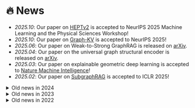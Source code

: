 # 🔥 News
- *2025.10*: Our paper on [HEPTv2](https://arxiv.org/pdf/2510.07594) is accepted to NeurIPS 2025 Machine Learning and the Physical Sciences Workshop!
- *2025.10*: Our paper on [Graph-KV](https://arxiv.org/pdf/2506.07334) is accepted to NeurIPS 2025!
- *2025.06*: Our paper on Weak-to-Strong GraphRAG is released on [arXiv](https://arxiv.org/pdf/2506.22518).
- *2025.04*: Our paper on the universal graph structural encoder is released on [arXiv](https://arxiv.org/pdf/2504.10917).
- *2025.03*: Our paper on explainable geometric deep learning is accepted to [Nature Machine Intelligence](https://www.nature.com/articles/s42256-025-00998-9)!
- *2025.02*: Our paper on [SubgraphRAG](https://arxiv.org/pdf/2410.20724) is accepted to ICLR 2025!


<details>
  <summary>Old news in 2024</summary>
  <div markdown="1">
  - *2024.11*: Our paper on KG-based Retrieval-Augmented Generation is released on [arXiv](https://arxiv.org/pdf/2410.20724).
  - *2024.09*: Our paper [GeSS](https://arxiv.org/abs/2310.08677) on benchmarking OOD performance in geometric deep learning is accepted to NeurIPS 2024 D&B Track.
  - *2024.07*: Our paper on explainable geometric deep learning is released on [arXiv](https://arxiv.org/abs/2407.00849).
  - *2024.06*: Our paper on graph state space model (GSSC) is released on [arXiv](https://arxiv.org/abs/2406.05815).
  - *2024.05*: Our paper [HEPT](https://arxiv.org/abs/2402.12535) is accepted to ICML 2024 and selected for oral presentation! See you in Vienna!
  - *2024.03*: Gave a talk at [A3D3](https://a3d3.ai/) institute HEP group on [HEPT](https://arxiv.org/abs/2402.12535).
  - *2024.02*: Our paper on efficient point transformer (HEPT) is released on [arXiv](https://arxiv.org/abs/2402.12535).
  </div>

</details>


<details>
  <summary>Old news in 2023</summary>
  <div markdown="1">
  - *2023.10*: Our paper on benchmarking OOD performance in geometric deep learning is released on [arXiv](https://arxiv.org/abs/2310.08677).
  - *2023.07*: One paper accepted to CTD'23.
  - *2023.03*: Received ICLR'23 Travel Award! Thanks ICLR and see you in Kigali in the coming May!
  - *2023.01*: Our paper [LRI](https://openreview.net/forum?id=6u7mf9s2A9) is accepted to ICLR 2023 and NeurIPS 2022 AI4Science!
  </div>

</details>
<details>
  <summary>Old news in 2022</summary>

  <div markdown="1">
  - *2022.11*: Gave a talk at [IML Machine Learning Working Group](https://iml.web.cern.ch/homepage) on [LRI](https://arxiv.org/abs/2210.16966) with slides [here](https://indico.cern.ch/event/1207697/).
  - *2022.11*: I will be moving to Georgia Tech in December as a PhD student in Machine Learning (ECE) with Prof. Pan Li.
  - *2022.11*: Our latest paper on model interpretability ([LRI](https://arxiv.org/abs/2210.16966)) will show up at NeurIPS 2022 [AI for Science](https://ai4sciencecommunity.github.io/neurips22.html) Workshop!
  - *2022.10*: Gave two lectures at [CS593-CLG](https://docs.google.com/presentation/d/1jkf6RDLE9_FQQMqiQ1-b0PZjZJbWqRqI-Zn7wQh8pHQ/edit#slide=id.g15e3f128fa5_0_77)([code](https://colab.research.google.com/drive/1At_gCWaiMNyh5bVbXNjNkS0XL2vTFyyf?usp=sharing)) and [Phys570-AI](https://docs.google.com/presentation/d/1WMN81yvPnoYisn9UF1jKw_nXGlYSvyyA/edit#slide=id.p1)([code](https://colab.research.google.com/drive/1gXj2ScYmTzl2BDQ-OCVqRE5Ik-k66C-R?usp=sharing)).
  - *2022.07*: Gave two talks at [FastML](https://fastmachinelearning.org/) and [AITime](http://www.aitime.cn/) on our ICML 2022 paper [GSAT](https://arxiv.org/abs/2201.12987)([slides](https://icml.cc/media/icml-2022/Slides/17430.pdf)).
  - *2022.07*: Awarded free registration and graduate travel grant for ICML! Thanks!
  - *2022.05*: One paper accepted to ICML 2022!
  </div>

</details>

